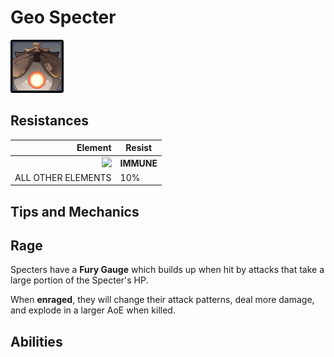 # Geo Specter

![](../../.gitbook/assets/specter-geo-.jpg)

## Resistances

|                                   Element | Resist     |
| ----------------------------------------: | ---------- |
| ![](../../.gitbook/assets/geo\_small.png) | **IMMUNE** |
|                        ALL OTHER ELEMENTS | 10%        |

## Tips and Mechanics

## Rage

Specters have a **Fury Gauge** which builds up when hit by attacks that take a large portion of the Specter's HP.

When **enraged**, they will change their attack patterns, deal more damage, and explode in a larger AoE when killed.

## Abilities

